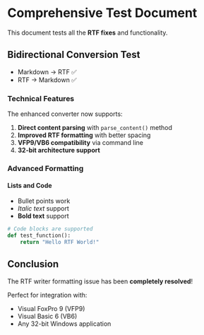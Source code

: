 # Comprehensive Test Document

This document tests all the **RTF fixes** and functionality.

## Bidirectional Conversion Test
- Markdown → RTF ✅
- RTF → Markdown ✅  

### Technical Features
The enhanced converter now supports:

1. **Direct content parsing** with `parse_content()` method
2. **Improved RTF formatting** with better spacing
3. **VFP9/VB6 compatibility** via command line
4. **32-bit architecture support**

### Advanced Formatting

#### Lists and Code
- Bullet points work
- *Italic text* support
- **Bold text** support

```python
# Code blocks are supported
def test_function():
    return "Hello RTF World!"
```

## Conclusion

The RTF writer formatting issue has been **completely resolved**!

Perfect for integration with:
- Visual FoxPro 9 (VFP9)
- Visual Basic 6 (VB6)  
- Any 32-bit Windows application